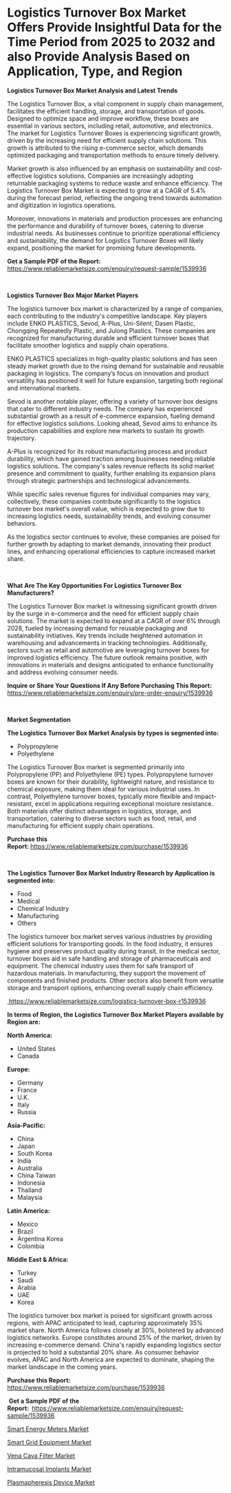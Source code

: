 <p><h1>Logistics Turnover Box Market Offers Provide Insightful Data for the Time Period from 2025 to 2032 and also Provide Analysis Based on Application, Type, and Region</h1></p><p><strong>Logistics Turnover Box Market Analysis and Latest Trends</strong></p>
<p><p>The Logistics Turnover Box, a vital component in supply chain management, facilitates the efficient handling, storage, and transportation of goods. Designed to optimize space and improve workflow, these boxes are essential in various sectors, including retail, automotive, and electronics. The market for Logistics Turnover Boxes is experiencing significant growth, driven by the increasing need for efficient supply chain solutions. This growth is attributed to the rising e-commerce sector, which demands optimized packaging and transportation methods to ensure timely delivery.</p><p>Market growth is also influenced by an emphasis on sustainability and cost-effective logistics solutions. Companies are increasingly adopting returnable packaging systems to reduce waste and enhance efficiency. The Logistics Turnover Box Market is expected to grow at a CAGR of 5.4% during the forecast period, reflecting the ongoing trend towards automation and digitization in logistics operations.</p><p>Moreover, innovations in materials and production processes are enhancing the performance and durability of turnover boxes, catering to diverse industrial needs. As businesses continue to prioritize operational efficiency and sustainability, the demand for Logistics Turnover Boxes will likely expand, positioning the market for promising future developments.</p></p>
<p><strong>Get a Sample PDF of the Report:&nbsp;</strong> <a href="https://www.reliablemarketsize.com/enquiry/request-sample/1539936?utm_campaign=3447&utm_medium=2&utm_source=Github&utm_content=ia&utm_term=10042025&utm_id=logistics-turnover-box">https://www.reliablemarketsize.com/enquiry/request-sample/1539936</a></p>
<p>&nbsp;</p>
<p><strong>Logistics Turnover Box Major Market Players</strong></p>
<p><p>The logistics turnover box market is characterized by a range of companies, each contributing to the industry's competitive landscape. Key players include ENKO PLASTICS, Sevod, A-Plus, Uni-Silent, Dasen Plastic, Chongqing Repeatedly Plastic, and Julong Plastics. These companies are recognized for manufacturing durable and efficient turnover boxes that facilitate smoother logistics and supply chain operations.</p><p>ENKO PLASTICS specializes in high-quality plastic solutions and has seen steady market growth due to the rising demand for sustainable and reusable packaging in logistics. The company’s focus on innovation and product versatility has positioned it well for future expansion, targeting both regional and international markets.</p><p>Sevod is another notable player, offering a variety of turnover box designs that cater to different industry needs. The company has experienced substantial growth as a result of e-commerce expansion, fueling demand for effective logistics solutions. Looking ahead, Sevod aims to enhance its production capabilities and explore new markets to sustain its growth trajectory.</p><p>A-Plus is recognized for its robust manufacturing process and product durability, which have gained traction among businesses needing reliable logistics solutions. The company's sales revenue reflects its solid market presence and commitment to quality, further enabling its expansion plans through strategic partnerships and technological advancements.</p><p>While specific sales revenue figures for individual companies may vary, collectively, these companies contribute significantly to the logistics turnover box market's overall value, which is expected to grow due to increasing logistics needs, sustainability trends, and evolving consumer behaviors.</p><p>As the logistics sector continues to evolve, these companies are poised for further growth by adapting to market demands, innovating their product lines, and enhancing operational efficiencies to capture increased market share.</p></p>
<p>&nbsp;</p>
<p><strong>What Are The Key Opportunities For Logistics Turnover Box Manufacturers?</strong></p>
<p><p>The Logistics Turnover Box market is witnessing significant growth driven by the surge in e-commerce and the need for efficient supply chain solutions. The market is expected to expand at a CAGR of over 6% through 2028, fueled by increasing demand for reusable packaging and sustainability initiatives. Key trends include heightened automation in warehousing and advancements in tracking technologies. Additionally, sectors such as retail and automotive are leveraging turnover boxes for improved logistics efficiency. The future outlook remains positive, with innovations in materials and designs anticipated to enhance functionality and address evolving consumer needs.</p></p>
<p><strong>Inquire or Share Your Questions If Any Before Purchasing This Report:</strong> <a href="https://www.reliablemarketsize.com/enquiry/pre-order-enquiry/1539936?utm_campaign=3447&utm_medium=2&utm_source=Github&utm_content=ia&utm_term=10042025&utm_id=logistics-turnover-box">https://www.reliablemarketsize.com/enquiry/pre-order-enquiry/1539936</a></p>
<p>&nbsp;</p>
<p><strong>Market Segmentation</strong></p>
<p><strong>The Logistics Turnover Box Market Analysis by types is segmented into:</strong></p>
<p><ul><li>Polypropylene</li><li>Polyethylene</li></ul></p>
<p><p>The Logistics Turnover Box market is segmented primarily into Polypropylene (PP) and Polyethylene (PE) types. Polypropylene turnover boxes are known for their durability, lightweight nature, and resistance to chemical exposure, making them ideal for various industrial uses. In contrast, Polyethylene turnover boxes, typically more flexible and impact-resistant, excel in applications requiring exceptional moisture resistance. Both materials offer distinct advantages in logistics, storage, and transportation, catering to diverse sectors such as food, retail, and manufacturing for efficient supply chain operations.</p></p>
<p><strong>Purchase this Report:&nbsp;</strong><a href="https://www.reliablemarketsize.com/purchase/1539936?utm_campaign=3447&utm_medium=2&utm_source=Github&utm_content=ia&utm_term=10042025&utm_id=logistics-turnover-box">https://www.reliablemarketsize.com/purchase/1539936</a></p>
<p>&nbsp;</p>
<p><strong>The Logistics Turnover Box Market Industry Research by Application is segmented into:</strong></p>
<p><ul><li>Food</li><li>Medical</li><li>Chemical Industry</li><li>Manufacturing</li><li>Others</li></ul></p>
<p><p>The logistics turnover box market serves various industries by providing efficient solutions for transporting goods. In the food industry, it ensures hygiene and preserves product quality during transit. In the medical sector, turnover boxes aid in safe handling and storage of pharmaceuticals and equipment. The chemical industry uses them for safe transport of hazardous materials. In manufacturing, they support the movement of components and finished products. Other sectors also benefit from versatile storage and transport options, enhancing overall supply chain efficiency.</p></p>
<p><a href="https://www.reliablemarketsize.com/logistics-turnover-box-r1539936?utm_campaign=3447&utm_medium=2&utm_source=Github&utm_content=ia&utm_term=10042025&utm_id=logistics-turnover-box">&nbsp;https://www.reliablemarketsize.com/logistics-turnover-box-r1539936</a></p>
<p><strong>In terms of Region, the Logistics Turnover Box Market Players available by Region are:</strong></p>
<p>
    <p> <strong> North America: </strong>
        <ul>
            <li>United States</li>
            <li>Canada</li>
        </ul>
        </p> 
    <p> <strong> Europe: </strong>
        <ul>
            <li>Germany</li>
            <li>France</li>
            <li>U.K.</li>
            <li>Italy</li>
            <li>Russia</li>
        </ul>
        </p> 
    <p> <strong> Asia-Pacific: </strong>
        <ul>
            <li>China</li>
            <li>Japan</li>
            <li>South Korea</li>
            <li>India</li>
            <li>Australia</li>
            <li>China Taiwan</li>
            <li>Indonesia</li>
            <li>Thailand</li>
            <li>Malaysia</li>
        </ul>
        </p> 
    <p> <strong> Latin America: </strong>
        <ul>
            <li>Mexico</li>
            <li>Brazil</li>
            <li>Argentina Korea</li>
            <li>Colombia</li>
        </ul>
        </p> 
    <p> <strong> Middle East & Africa: </strong>
        <ul>
            <li>Turkey</li>
            <li>Saudi</li>
            <li>Arabia</li>
            <li>UAE</li>
            <li>Korea</li>
        </ul>
    </p>
    </p>
<p><p>The logistics turnover box market is poised for significant growth across regions, with APAC anticipated to lead, capturing approximately 35% market share. North America follows closely at 30%, bolstered by advanced logistics networks. Europe constitutes around 25% of the market, driven by increasing e-commerce demand. China's rapidly expanding logistics sector is projected to hold a substantial 20% share. As consumer behavior evolves, APAC and North America are expected to dominate, shaping the market landscape in the coming years.</p></p>
<p><strong>Purchase this Report: </strong><a href="https://www.reliablemarketsize.com/purchase/1539936?utm_campaign=3447&utm_medium=2&utm_source=Github&utm_content=ia&utm_term=10042025&utm_id=logistics-turnover-box">https://www.reliablemarketsize.com/purchase/1539936</a></p>
<p>&nbsp;<strong>Get a Sample PDF of the Report:&nbsp;&nbsp;</strong><a href="https://www.reliablemarketsize.com/enquiry/request-sample/1539936?utm_campaign=3447&utm_medium=2&utm_source=Github&utm_content=ia&utm_term=10042025&utm_id=logistics-turnover-box">https://www.reliablemarketsize.com/enquiry/request-sample/1539936</a></p>
<p><strong></strong></p>
<p><p><a href="https://github.com/penecorodz74/Market-Research-Report-List-1/blob/main/smart-energy-meters-market.md?utm_campaign=3447&utm_medium=2&utm_source=Github&utm_content=ia&utm_term=10042025&utm_id=logistics-turnover-box">Smart Energy Meters Market</a></p><p><a href="https://github.com/boysabotzoc/Market-Research-Report-List-1/blob/main/smart-grid-equipment-market.md?utm_campaign=3447&utm_medium=2&utm_source=Github&utm_content=ia&utm_term=10042025&utm_id=logistics-turnover-box">Smart Grid Equipment Market</a></p><p><a href="https://www.linkedin.com/pulse/vena-cava-filter-market-size-revenue-growth-projected-83-cagr-ycche?utm_campaign=3447&utm_medium=2&utm_source=Github&utm_content=ia&utm_term=10042025&utm_id=logistics-turnover-box">Vena Cava Filter Market</a></p><p><a href="https://www.linkedin.com/pulse/comprehensive-evaluation-intramucosal-implants-market-size-bguze?utm_campaign=3447&utm_medium=2&utm_source=Github&utm_content=ia&utm_term=10042025&utm_id=logistics-turnover-box">Intramucosal Implants Market</a></p><p><a href="https://www.linkedin.com/pulse/industry-analysis-competitive-strategies-plasmapheresis-29yae?utm_campaign=3447&utm_medium=2&utm_source=Github&utm_content=ia&utm_term=10042025&utm_id=logistics-turnover-box">Plasmapheresis Device Market</a></p></p>